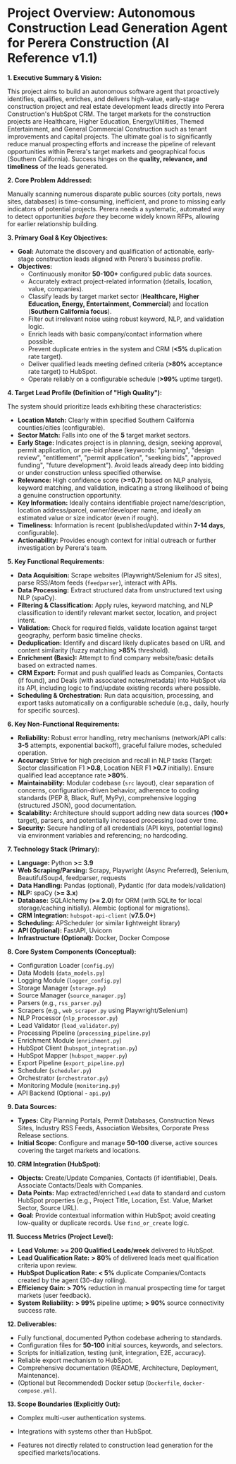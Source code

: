 # Project Overview: Autonomous Construction Lead Generation Agent for Perera Construction (AI Reference v1.1)

**1. Executive Summary & Vision:**

This project aims to build an autonomous software agent that proactively identifies, qualifies, enriches, and delivers high-value, early-stage construction project and real estate development leads directly into Perera Construction's HubSpot CRM.  The target markets for the construction projects are Healthcare, Higher Education, Energy/Utilities, Themed Entertainment, and General Commercial Construction such as tenant improvements and capital projects. The ultimate goal is to significantly reduce manual prospecting efforts and increase the pipeline of relevant opportunities within Perera's target markets and geographical focus (Southern California). Success hinges on the **quality, relevance, and timeliness** of the leads generated.

**2. Core Problem Addressed:**

Manually scanning numerous disparate public sources (city portals, news sites, databases) is time-consuming, inefficient, and prone to missing early indicators of potential projects. Perera needs a systematic, automated way to detect opportunities *before* they become widely known RFPs, allowing for earlier relationship building.

**3. Primary Goal & Key Objectives:**

* **Goal:** Automate the discovery and qualification of actionable, early-stage construction leads aligned with Perera's business profile.
* **Objectives:**
  * Continuously monitor **50-100+** configured public data sources.
  * Accurately extract project-related information (details, location, value, companies).
  * Classify leads by target market sector (**Healthcare, Higher Education, Energy, Entertainment, Commercial**) and location (**Southern California focus**).
  * Filter out irrelevant noise using robust keyword, NLP, and validation logic.
  * Enrich leads with basic company/contact information where possible.
  * Prevent duplicate entries in the system and CRM (**<5%** duplication rate target).
  * Deliver qualified leads meeting defined criteria (**>80%** acceptance rate target) to HubSpot.
  * Operate reliably on a configurable schedule (**>99%** uptime target).

**4. Target Lead Profile (Definition of "High Quality"):**

The system should prioritize leads exhibiting these characteristics:

* **Location Match:** Clearly within specified Southern California counties/cities (configurable).
* **Sector Match:** Falls into one of the **5** target market sectors.
* **Early Stage:** Indicates project is in planning, design, seeking approval, permit application, or pre-bid phase (keywords: "planning", "design review", "entitlement", "permit application", "seeking bids", "approved funding", "future development"). Avoid leads already deep into bidding or under construction unless specified otherwise.
* **Relevance:** High confidence score (**>=0.7**) based on NLP analysis, keyword matching, and validation, indicating a strong likelihood of being a genuine construction opportunity.
* **Key Information:** Ideally contains identifiable project name/description, location address/parcel, owner/developer name, and ideally an estimated value or size indicator (even if rough).
* **Timeliness:** Information is recent (published/updated within **7-14 days**, configurable).
* **Actionability:** Provides enough context for initial outreach or further investigation by Perera's team.

**5. Key Functional Requirements:**

* **Data Acquisition:** Scrape websites (Playwright/Selenium for JS sites), parse RSS/Atom feeds (`feedparser`), interact with APIs.
* **Data Processing:** Extract structured data from unstructured text using NLP (spaCy).
* **Filtering & Classification:** Apply rules, keyword matching, and NLP classification to identify relevant market sector, location, and project intent.
* **Validation:** Check for required fields, validate location against target geography, perform basic timeline checks.
* **Deduplication:** Identify and discard likely duplicates based on URL and content similarity (fuzzy matching **>85%** threshold).
* **Enrichment (Basic):** Attempt to find company website/basic details based on extracted names.
* **CRM Export:** Format and push qualified leads as Companies, Contacts (if found), and Deals (with associated notes/metadata) into HubSpot via its API, including logic to find/update existing records where possible.
* **Scheduling & Orchestration:** Run data acquisition, processing, and export tasks automatically on a configurable schedule (e.g., daily, hourly for specific sources).

**6. Key Non-Functional Requirements:**

* **Reliability:** Robust error handling, retry mechanisms (network/API calls: **3-5** attempts, exponential backoff), graceful failure modes, scheduled operation.
* **Accuracy:** Strive for high precision and recall in NLP tasks (Target: Sector classification F1 **>0.8**, Location NER F1 **>0.7** initially). Ensure qualified lead acceptance rate **>80%**.
* **Maintainability:** Modular codebase (`src` layout), clear separation of concerns, configuration-driven behavior, adherence to coding standards (PEP 8, Black, Ruff, MyPy), comprehensive logging (structured JSON), good documentation.
* **Scalability:** Architecture should support adding new data sources (**100+** target), parsers, and potentially increased processing load over time.
* **Security:** Secure handling of all credentials (API keys, potential logins) via environment variables and referencing; no hardcoding.

**7. Technology Stack (Primary):**

* **Language:** Python **>= 3.9**
* **Web Scraping/Parsing:** Scrapy, Playwright (Async Preferred), Selenium, BeautifulSoup4, feedparser, requests
* **Data Handling:** Pandas (optional), Pydantic (for data models/validation)
* **NLP:** spaCy (**>= 3.x**)
* **Database:** SQLAlchemy (**>= 2.0**) for ORM (with SQLite for local storage/caching initially). Alembic (optional for migrations).
* **CRM Integration:** `hubspot-api-client` (**v7.5.0+**)
* **Scheduling:** APScheduler (or similar lightweight library)
* **API (Optional):** FastAPI, Uvicorn
* **Infrastructure (Optional):** Docker, Docker Compose

**8. Core System Components (Conceptual):**

* Configuration Loader (`config.py`)
* Data Models (`data_models.py`)
* Logging Module (`logger_config.py`)
* Storage Manager (`storage.py`)
* Source Manager (`source_manager.py`)
* Parsers (e.g., `rss_parser.py`)
* Scrapers (e.g., `web_scraper.py` using Playwright/Selenium)
* NLP Processor (`nlp_processor.py`)
* Lead Validator (`lead_validator.py`)
* Processing Pipeline (`processing_pipeline.py`)
* Enrichment Module (`enrichment.py`)
* HubSpot Client (`hubspot_integration.py`)
* HubSpot Mapper (`hubspot_mapper.py`)
* Export Pipeline (`export_pipeline.py`)
* Scheduler (`scheduler.py`)
* Orchestrator (`orchestrator.py`)
* Monitoring Module (`monitoring.py`)
* API Backend (Optional - `api.py`)

**9. Data Sources:**

* **Types:** City Planning Portals, Permit Databases, Construction News Sites, Industry RSS Feeds, Association Websites, Corporate Press Release sections.
* **Initial Scope:** Configure and manage **50-100** diverse, active sources covering the target markets and locations.

**10. CRM Integration (HubSpot):**

* **Objects:** Create/Update Companies, Contacts (if identifiable), Deals. Associate Contacts/Deals with Companies.
* **Data Points:** Map extracted/enriched `Lead` data to standard and custom HubSpot properties (e.g., Project Title, Location, Est. Value, Market Sector, Source URL).
* **Goal:** Provide contextual information within HubSpot; avoid creating low-quality or duplicate records. Use `find_or_create` logic.

**11. Success Metrics (Project Level):**

* **Lead Volume:** **>= 200 Qualified Leads/week** delivered to HubSpot.
* **Lead Qualification Rate:** **> 80%** of delivered leads meet qualification criteria upon review.
* **HubSpot Duplication Rate:** **< 5%** duplicate Companies/Contacts created by the agent (30-day rolling).
* **Efficiency Gain:** **> 70%** reduction in manual prospecting time for target markets (user feedback).
* **System Reliability:** **> 99%** pipeline uptime; **> 90%** source connectivity success rate.

**12. Deliverables:**

* Fully functional, documented Python codebase adhering to standards.
* Configuration files for **50-100** initial sources, keywords, and selectors.
* Scripts for initialization, testing (unit, integration, E2E, accuracy).
* Reliable export mechanism to HubSpot.
* Comprehensive documentation (README, Architecture, Deployment, Maintenance).
* (Optional but Recommended) Docker setup (`Dockerfile`, `docker-compose.yml`).

**13. Scope Boundaries (Explicitly Out):**

* Complex multi-user authentication systems.

* Integrations with systems other than HubSpot.

* Features not directly related to construction lead generation for the specified markets/locations.
